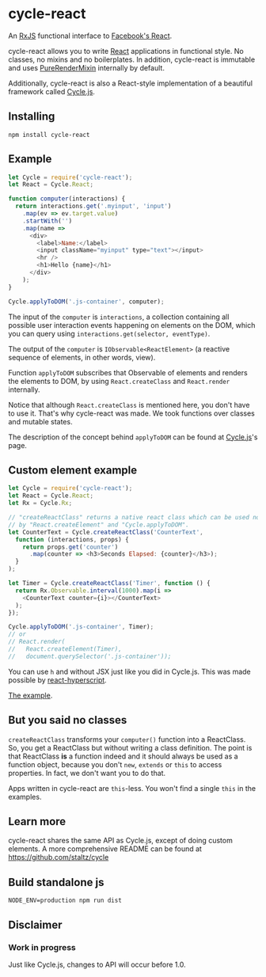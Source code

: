 # cycle-react

An [RxJS](https://github.com/Reactive-Extensions/RxJS) functional interface
to [Facebook's React](http://facebook.github.io/react/).

cycle-react allows you to write [React](https://github.com/facebook/react)
applications in functional style.
No classes, no mixins and no boilerplates. In addition,
cycle-react is immutable and uses
[PureRenderMixin](https://facebook.github.io/react/docs/pure-render-mixin.html)
internally by default.

Additionally, cycle-react is also a React-style implementation of a beautiful
framework called [Cycle.js](https://github.com/staltz/cycle).

## Installing

```
npm install cycle-react
```

## Example

```js
let Cycle = require('cycle-react');
let React = Cycle.React;

function computer(interactions) {
  return interactions.get('.myinput', 'input')
    .map(ev => ev.target.value)
    .startWith('')
    .map(name =>
      <div>
        <label>Name:</label>
        <input className="myinput" type="text"></input>
        <hr />
        <h1>Hello {name}</h1>
      </div>
    );
}

Cycle.applyToDOM('.js-container', computer);
```

The input of the `computer` is `interactions`, a collection containing all
possible user interaction events happening on elements on the DOM, which you
can query using `interactions.get(selector, eventType)`.

The output of the `computer` is `IObservable<ReactElement>`
(a reactive sequence of elements, in other words, view).

Function `applyToDOM` subscribes that Observable of elements and renders the
elements to DOM, by using `React.createClass` and `React.render` internally.

Notice that although `React.createClass` is mentioned here, you don't have to
use it. That's why cycle-react was made. We took functions over classes
and mutable states.

The description of the concept behind `applyToDOM` can be found at
[Cycle.js](https://github.com/staltz/cycle)'s page.

## Custom element example

```js
let Cycle = require('cycle-react');
let React = Cycle.React;
let Rx = Cycle.Rx;

// "createReactClass" returns a native react class which can be used normally
// by "React.createElement" and "Cycle.applyToDOM".
let CounterText = Cycle.createReactClass('CounterText',
  function (interactions, props) {
    return props.get('counter')
      .map(counter => <h3>Seconds Elapsed: {counter}</h3>);
  }
);

let Timer = Cycle.createReactClass('Timer', function () {
  return Rx.Observable.interval(1000).map(i =>
    <CounterText counter={i}></CounterText>
  );
});

Cycle.applyToDOM('.js-container', Timer);
// or
// React.render(
//   React.createElement(Timer),
//   document.querySelector('.js-container'));
```

You can use `h` and without JSX just like you did in Cycle.js.
This was made possible by
[react-hyperscript](https://github.com/mlmorg/react-hyperscript).

[The example](https://github.com/pH200/cycle-react/blob/master/examples/timer/timer.js).

## But you said no classes

`createReactClass` transforms your `computer()` function into a ReactClass. So,
you get a ReactClass but without writing a class definition. The point is that
ReactClass **is** a function indeed and it should always be used as a
function object, because you don't `new`, `extends` or `this` to access
properties. In fact, we don't want you to do that.

Apps written in cycle-react are `this`-less. You won't find a single `this`
in the examples.

## Learn more

cycle-react shares the same API as Cycle.js, except of doing custom elements.
A more comprehensive README can be found at
https://github.com/staltz/cycle

## Build standalone js

```
NODE_ENV=production npm run dist
```

## Disclaimer

### Work in progress

Just like Cycle.js, changes to API will occur before 1.0.
